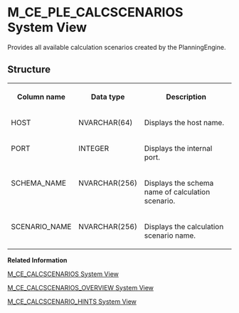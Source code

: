 <!-- loio20aaa76a751910148bcd897c5b5827f4 -->

# M\_CE\_PLE\_CALCSCENARIOS System View

Provides all available calculation scenarios created by the PlanningEngine.



<a name="loio20aaa76a751910148bcd897c5b5827f4___m__c_e__p_l_e__c_a_l_c_s_c_e_n_a_r_i_o_s_1struct_M_CE_PLE_CALCSCENARIOS"/>

## Structure


<table>
<tr>
<th valign="top">

Column name



</th>
<th valign="top">

Data type



</th>
<th valign="top">

Description



</th>
</tr>
<tr>
<td valign="top">

HOST



</td>
<td valign="top">

NVARCHAR\(64\)



</td>
<td valign="top">

Displays the host name.



</td>
</tr>
<tr>
<td valign="top">

PORT



</td>
<td valign="top">

INTEGER



</td>
<td valign="top">

Displays the internal port.



</td>
</tr>
<tr>
<td valign="top">

SCHEMA\_NAME



</td>
<td valign="top">

NVARCHAR\(256\)



</td>
<td valign="top">

Displays the schema name of calculation scenario.



</td>
</tr>
<tr>
<td valign="top">

SCENARIO\_NAME



</td>
<td valign="top">

NVARCHAR\(256\)



</td>
<td valign="top">

Displays the calculation scenario name.



</td>
</tr>
</table>

**Related Information**  


[M\_CE\_CALCSCENARIOS System View](m-ce-calcscenarios-system-view-20a9c2a.md "Provides all available calculation scenarios.")

[M\_CE\_CALCSCENARIOS\_OVERVIEW System View](m-ce-calcscenarios-overview-system-view-d206937.md "Provides an overview of Calcscenarios without JSON representation.")

[M\_CE\_CALCSCENARIO\_HINTS System View](m-ce-calcscenario-hints-system-view-b16d75a.md "Exposes all hints that are defined in a calculation scenario.")

